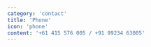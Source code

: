 ```yaml
---
category: 'contact'
title: 'Phone'
icon: 'phone'
content: '+61 415 576 005 / +91 99234 63005'
---
```

